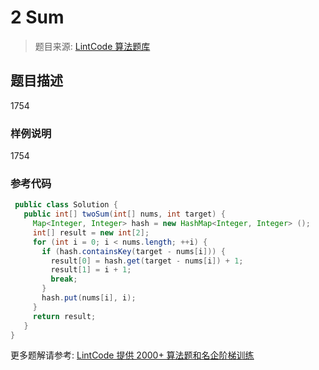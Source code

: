 # 2 Sum
 > 题目来源: [LintCode 算法题库](https://www.lintcode.com/problem/2-sum/?utm_source=sc-github-wzz)
 ## 题目描述
 1754
 ### 样例说明
 1754
 ### 参考代码
 ```java
  public class Solution {
    public int[] twoSum(int[] nums, int target) {
      Map<Integer, Integer> hash = new HashMap<Integer, Integer> ();
      int[] result = new int[2];
      for (int i = 0; i < nums.length; ++i) {
        if (hash.containsKey(target - nums[i])) {
          result[0] = hash.get(target - nums[i]) + 1;
          result[1] = i + 1;
          break;
        }
        hash.put(nums[i], i);
      }
      return result;
    }
}
```
 更多题解请参考: [LintCode 提供 2000+ 算法题和名企阶梯训练](https://www.lintcode.com/problem/?utm_source=sc-github-wzz)